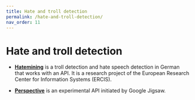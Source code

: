 ```yaml
---
title: Hate and troll detection
permalink: /hate-and-troll-detection/
nav_order: 11
---
```


# Hate and troll detection

- [**Hatemining**](https://www.hatemining.de) is a troll detection and hate speech detection in German that works with an API. It is a research project of the European Research Center for Information Systems (ERCIS).

- [**Perspective**](https://www.perspectiveapi.com/) is an experimental API initiated by Google Jigsaw.
